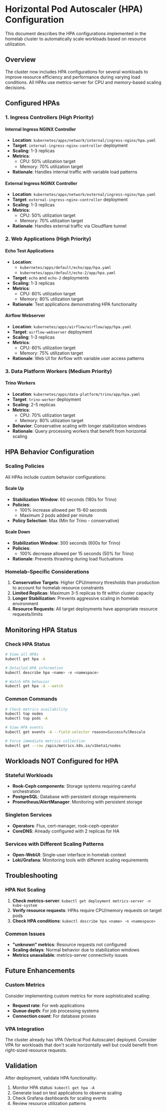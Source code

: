 # Horizontal Pod Autoscaler (HPA) Configuration

This document describes the HPA configurations implemented in the homelab cluster to automatically scale workloads based on resource utilization.

## Overview

The cluster now includes HPA configurations for several workloads to improve resource efficiency and performance during varying load conditions. All HPAs use metrics-server for CPU and memory-based scaling decisions.

## Configured HPAs

### 1. Ingress Controllers (High Priority)

#### Internal Ingress NGINX Controller
- **Location**: `kubernetes/apps/network/internal/ingress-nginx/hpa.yaml`
- **Target**: `internal-ingress-nginx-controller` deployment
- **Scaling**: 1-3 replicas
- **Metrics**: 
  - CPU: 50% utilization target
  - Memory: 70% utilization target
- **Rationale**: Handles internal traffic with variable load patterns

#### External Ingress NGINX Controller
- **Location**: `kubernetes/apps/network/external/ingress-nginx/hpa.yaml`
- **Target**: `external-ingress-nginx-controller` deployment
- **Scaling**: 1-3 replicas
- **Metrics**: 
  - CPU: 50% utilization target
  - Memory: 70% utilization target
- **Rationale**: Handles external traffic via Cloudflare tunnel

### 2. Web Applications (High Priority)

#### Echo Test Applications
- **Location**: 
  - `kubernetes/apps/default/echo/app/hpa.yaml`
  - `kubernetes/apps/default/echo-2/app/hpa.yaml`
- **Target**: `echo` and `echo-2` deployments
- **Scaling**: 1-3 replicas
- **Metrics**: 
  - CPU: 60% utilization target
  - Memory: 80% utilization target
- **Rationale**: Test applications demonstrating HPA functionality

#### Airflow Webserver
- **Location**: `kubernetes/apps/airflow/airflow/app/hpa.yaml`
- **Target**: `airflow-webserver` deployment
- **Scaling**: 1-3 replicas
- **Metrics**: 
  - CPU: 60% utilization target
  - Memory: 75% utilization target
- **Rationale**: Web UI for Airflow with variable user access patterns

### 3. Data Platform Workers (Medium Priority)

#### Trino Workers
- **Location**: `kubernetes/apps/data-platform/trino/app/hpa.yaml`
- **Target**: `trino-worker` deployment
- **Scaling**: 2-5 replicas
- **Metrics**: 
  - CPU: 70% utilization target
  - Memory: 80% utilization target
- **Behavior**: Conservative scaling with longer stabilization windows
- **Rationale**: Query processing workers that benefit from horizontal scaling

## HPA Behavior Configuration

### Scaling Policies

All HPAs include custom behavior configurations:

#### Scale Up
- **Stabilization Window**: 60 seconds (180s for Trino)
- **Policies**: 
  - 100% increase allowed per 15-60 seconds
  - Maximum 2 pods added per minute
- **Policy Selection**: Max (Min for Trino - conservative)

#### Scale Down
- **Stabilization Window**: 300 seconds (600s for Trino)
- **Policies**: 
  - 100% decrease allowed per 15 seconds (50% for Trino)
- **Rationale**: Prevents thrashing during load fluctuations

### Homelab-Specific Considerations

1. **Conservative Targets**: Higher CPU/memory thresholds than production to account for homelab resource constraints
2. **Limited Replicas**: Maximum 3-5 replicas to fit within cluster capacity
3. **Longer Stabilization**: Prevents aggressive scaling in homelab environment
4. **Resource Requests**: All target deployments have appropriate resource requests/limits

## Monitoring HPA Status

### Check HPA Status
```bash
# View all HPAs
kubectl get hpa -A

# Detailed HPA information
kubectl describe hpa <name> -n <namespace>

# Watch HPA behavior
kubectl get hpa -A --watch
```

### Common Commands
```bash
# Check metrics availability
kubectl top nodes
kubectl top pods -A

# View HPA events
kubectl get events -A --field-selector reason=SuccessfulRescale

# Force immediate metrics collection
kubectl get --raw /apis/metrics.k8s.io/v1beta1/nodes
```

## Workloads NOT Configured for HPA

### Stateful Workloads
- **Rook-Ceph components**: Storage systems requiring careful orchestration
- **PostgreSQL**: Database with persistent storage requirements
- **Prometheus/AlertManager**: Monitoring with persistent storage

### Singleton Services
- **Operators**: Flux, cert-manager, rook-ceph-operator
- **CoreDNS**: Already configured with 2 replicas for HA

### Services with Different Scaling Patterns
- **Open-WebUI**: Single-user interface in homelab context
- **Loki/Grafana**: Monitoring tools with different scaling requirements

## Troubleshooting

### HPA Not Scaling
1. **Check metrics-server**: `kubectl get deployment metrics-server -n kube-system`
2. **Verify resource requests**: HPAs require CPU/memory requests on target pods
3. **Check HPA conditions**: `kubectl describe hpa <name> -n <namespace>`

### Common Issues
- **"unknown" metrics**: Resource requests not configured
- **Scaling delays**: Normal behavior due to stabilization windows
- **Metrics unavailable**: metrics-server connectivity issues

## Future Enhancements

### Custom Metrics
Consider implementing custom metrics for more sophisticated scaling:
- **Request rate**: For web applications
- **Queue depth**: For job processing systems
- **Connection count**: For database proxies

### VPA Integration
The cluster already has VPA (Vertical Pod Autoscaler) deployed. Consider VPA for workloads that don't scale horizontally well but could benefit from right-sized resource requests.

## Validation

After deployment, validate HPA functionality:
1. Monitor HPA status: `kubectl get hpa -A`
2. Generate load on test applications to observe scaling
3. Check Grafana dashboards for scaling events
4. Review resource utilization patterns